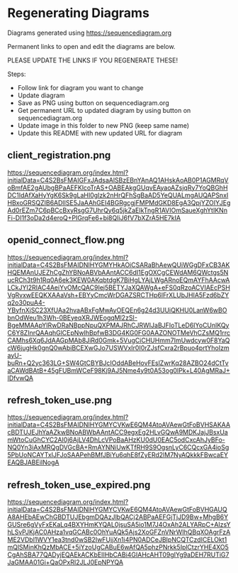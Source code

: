# Regenerating Diagrams
Diagrams generated using https://sequencediagram.org

Permanent links to open and edit the diagrams are below.

PLEASE UPDATE THE LINKS IF YOU REGENERATE THESE!

Steps:
- Follow link for diagram you want to change
- Update diagram
- Save as PNG using button on sequencediagram.org
- Get permanent URL to updated diagram by using button on sequencediagram.org
- Update image in this folder to new PNG (keep same name)
- Update this README with new updated URL for diagram

## client_registration.png
https://sequencediagram.org/index.html?initialData=C4S2BsFMAIGFxJAdsaAlSBzEBnYAnAQ1AHskAoAB0P1AGMRqVoBmfAE2gAUbgBPaAEFKlcoTrAS+OABEAkgGUqvEAyaoAZsjqRy7YoQBGhHDC1IdAfXaHyYgK6Sk9gLaHI0gIzk2nHrQFhSgBaAD5YeQUALmgAUQAPSnxIHBxoGRSQZIB6ADlISE5JaAAhGEI4BGRgcgjFMPMdGKD8EgA3QpjYZOIYJEgAd0rEZm7C6pBCcBxyRsgG7UhrQy6q5jkZaEIkTngR1AVIOmSaueXghYtIKNnFi-DI1f3oDa2d4eroQ+PIGrqFe6+bi8QIiJ6fV7bXZrA5HE7kIA

## openid_connect_flow.png
https://sequencediagram.org/index.html?initialData=C4S2BsFMAIDNIHYGMYHkAOiCSARaBhAewQUiWGgDFxCB3AKHQEMAnUJEZhCgZhYBNoABVbAAntACC6dI1EgOXCgCEWdAM6QWctgs5NucRCh3t9h1Rq0A6ek3KEW0AKqbtdgK7BiHgLYAjLWgARnoEQmAYFhAAcwALCkJYI2RIAC4AeiYvOMcQAC9Iej5BETYJaXQAWgA+eFS0qRzoACVIAEcPSHVgRvxwEEQKXAAaVsh+EBYyCmcWrDGAZSRCTHp6lFrXLUbJHIA5Fzd6bZYq2o30puA4-YByfnXjSC23XfUAa2hvaABxFgMwAyOEQEn6g24d3UUiQKHU0LanW6wBObnOdWeu1h3Wh-0BEyeqXRJWEogqMl2zSI-BgeMMAApYIRwDRaNBppNpuQXPMAJRhCJRWIJaBJFIoTLeD6IYoCUnlKQyC6Y8ZInrQAAqhGlCEpNwIhBpfwB3DG4KG0FG0AAZONOTMeVhCZsMQ1rrcCAMhs6Xq6JdAAGpMAb8JiRd0Gmk+5VugCiCHUHmm7ImUwdcyw0F8YaQcW6jugHk0gnQ0wAbiBCEXwGJo7USWVxIr0I0rZJsfCxra2rBpuo4prtYhoIzmayU-buRn+Q2yc363LG+SW4GtCBYBJcIOddABeHovFEslZwrKq28AZBO24dCtTvaCAWdBAtB+45gFUBmWCeF98Kj9AJ5Nme4y9t0A53og0IPk+L40AgMRaJ+IDfvwQA

## refresh_token_use.png
https://sequencediagram.org/index.html?initialData=C4S2BsFMAIDNIHYGMYCVKwE6QM4AtoAVAewGtFoBVHSAKAAcBDTUJEJhYaAZkwBNoABWbAAntACC9egxEg2HLvGQwA9MDKJajJBsxUamWtoCuGhCYC2AI0j6AjLV4DhLcVPoBaAHzKU0dU0EAC5odCxcAhJyBFo-NQ0Yn3iAxMRQgDVGcBA+RmAYNNiUwKTfRH9S9OgsnLyC6CQcxGA4ioSg5PbUoNCAYTxIJFJoSAAPehBMfJBiYu6qhE8fZyERd2lM7NyAQkkkFBwcaEYEAQBJABEiINogA

## refresh_token_use_expired.png
https://sequencediagram.org/index.html?initialData=C4S2BsFMAIDNIHYGMYCVKwE6QM4AtoAVAewGtFoBVHGAUQA8AHEbAEwChGBDTUJEbgmDQAzJlbQACj2ABPaAEFGjTjJD9Bw+MhgB6YGUSre6gVyFxEKaLq4BXYHmKYQAL0jsuSA5io1M7J4OxAh2ALYARpC+AIzsYhLSvPJKjAC0AHza1vqGCABc0OhYuAQk5Ajs2XoGFZnVNrWIhQBqXOAgrFzAME2VDbl1WVY1ea3tnd0wSB2IwFUjjXn1i4PN0ADCeJBIpNCQTCzdICELOkt1mQlSMinKhQzMbACE+5iYzoUgCABuE6wAfQA5phzPNrkk5IplCtzrYHE4XO5CgAhSBA77QADyjEQAEkACKbEIIHbCABi4GIAHcAHT09gIYg9aDEH7RUTiG7JaGMAA01Gi+QaOPxRI2JLJ0EpNPYQA